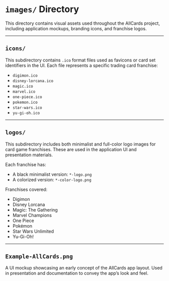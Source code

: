 # `images/` Directory

This directory contains visual assets used throughout the AllCards project, including application mockups, branding icons, and franchise logos.

---

## `icons/`

This subdirectory contains `.ico` format files used as favicons or card set identifiers in the UI. Each file represents a specific trading card franchise:

- `digimon.ico`
- `disney-lorcana.ico`
- `magic.ico`
- `marvel.ico`
- `one-piece.ico`
- `pokemon.ico`
- `star-wars.ico`
- `yu-gi-oh.ico`

---

## `logos/`

This subdirectory includes both minimalist and full-color logo images for card game franchises. These are used in the application UI and presentation materials.

Each franchise has:
- A black minimalist version: `*-logo.png`
- A colorized version: `*-color-logo.png`

Franchises covered:
- Digimon
- Disney Lorcana
- Magic: The Gathering
- Marvel Champions
- One Piece
- Pokémon
- Star Wars Unlimited
- Yu-Gi-Oh!

---

## `Example-AllCards.png`

A UI mockup showcasing an early concept of the AllCards app layout. Used in presentation and documentation to convey the app’s look and feel.
